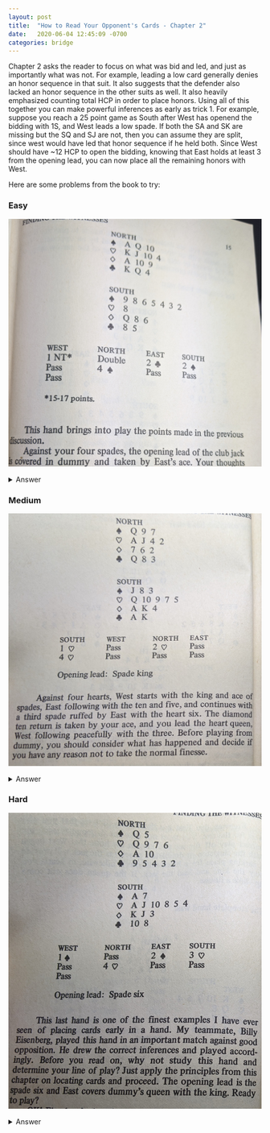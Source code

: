```yaml
---
layout: post
title:  "How to Read Your Opponent's Cards - Chapter 2"
date:   2020-06-04 12:45:09 -0700
categories: bridge
---
```


Chapter 2 asks the reader to focus on what was bid and led, and just as importantly what was not. For example, leading a low card generally denies an honor sequence in that suit. It also suggests that the defender also lacked an honor sequence in the other suits as well. It also heavily emphasized counting total HCP in order to place honors. Using all of this together you can make powerful inferences as early as trick 1. For example, suppose you reach a 25 point game as South after West has openend the bidding with 1S, and West leads a low spade. If both the SA and SK are missing but the SQ and SJ are not, then you can assume they are split, since west would have led that honor sequence if he held both. Since West should have ~12 HCP to open the bidding, knowing that East holds at least 3 from the opening lead, you can now place all the remaining honors with West.

Here are some problems from the book to try:

### Easy

![chapter two - easy](/assets/bridge/read_2_easy_q.jpg)

<details>
  <summary markdown='span'>Answer
  </summary>
  
![chapter two - easy answer](/assets/bridge/read_2_easy_a.jpg)
 </details>
 
### Medium
 
![chapter two - medium](/assets/bridge/read_2_medium_q.jpg)

<details>
  <summary markdown='span'>Answer
  </summary>
  
![chapter two - medium answer](/assets/bridge/read_2_medium_a.jpg)
 </details>
 
### Hard

![chapter two - hard](/assets/bridge/read_2_hard_q.jpg)

<details>
  <summary markdown='span'>Answer
  </summary>
  
![chapter two - hard answer](/assets/bridge/read_2_hard_a.jpg)
 </details>
 
 
